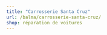 ```yaml
---
title: "Carrosserie Santa Cruz"
url: /balma/carrosserie-santa-cruz/
shop: réparation de voitures
---
```

